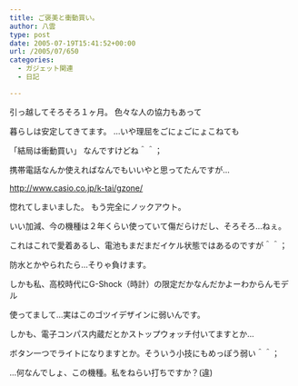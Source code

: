 ```yaml
---
title: ご褒美と衝動買い。
author: 八雲
type: post
date: 2005-07-19T15:41:52+00:00
url: /2005/07/650
categories:
  - ガジェット関連
  - 日記

---
```

引っ越してそろそろ１ヶ月。 色々な人の協力もあって
  
暮らしは安定してきてます。 …いや理屈をごにょごにょこねても
  
「結局は衝動買い」 なんですけどね＾＾；

携帯電話なんか使えればなんでもいいやと思ってたんですが…
  
http://www.casio.co.jp/k-tai/gzone/
  
惚れてしまいました。 もう完全にノックアウト。
  
いい加減、今の機種は２年くらい使っていて傷だらけだし、そろそろ…ねぇ。
  
これはこれで愛着あるし、電池もまだまだイケル状態ではあるのですが＾＾；
  
防水とかやられたら…そりゃ負けます。
  
しかも私、高校時代にG-Shock（時計）の限定だかなんだかよーわからんモデル
  
使ってまして…実はこのゴツイデザインに弱いんです。
  
しかも、電子コンパス内蔵だとかストップウォッチ付いてますとか…
  
ボタン一つでライトになりますとか。そういう小技にもめっぽう弱い＾＾；

…何なんでしょ、この機種。私をねらい打ちですか？(違)